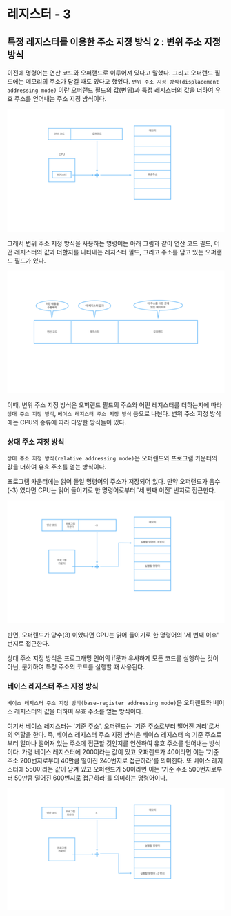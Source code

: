 # 레지스터 - 3

## 특정 레지스터를 이용한 주소 지정 방식 2 : 변위 주소 지정 방식

이전에 명령어는 연산 코드와 오퍼랜드로 이루어져 있다고 말했다. 그리고 오퍼랜드 필드에는 메모리의 주소가 담길 때도 있다고 했었다. `변위 주소 지정 방식(displacement addressing mode)` 이란 오퍼랜드 필드의 값(변위)과 특정 레지스터의 값을 더하여 유효 주소를 얻어내는 주소 지정 방식이다.

![‎레지스터.‎002](<images/레지스터 - 2.002.jpeg>)

그래서 변위 주소 지정 방식을 사용하는 명령어는 아래 그림과 같이 연산 코드 필드, 어떤 레지스터의 값과 더할지를 나타내는 레지스터 필드, 그리고 주소를 담고 있는 오퍼랜드 필드가 있다.

![‎레지스터.‎003](<images/레지스터 - 2.003.jpeg>)

이때, 변위 주소 지정 방식은 오퍼랜드 필드의 주소와 어떤 레지스터를 더하는지에 따라 `상대 주소 지정 방식`, `베이스 레지스터 주소 지정 방식` 등으로 나뉜다. 변위 주소 지정 방식에는 CPU의 종류에 따라 다양한 방식들이 있다.

### 상대 주소 지정 방식

`상대 주소 지정 방식(relative addressing mode)`은 오퍼랜드와 프로그램 카운터의 값을 더하여 유효 주소를 얻는 방식이다.

프로그램 카운터에는 읽어 들일 명령어의 주소가 저장되어 있다. 만약 오퍼랜드가 음수(-3) 였다면 CPU는 읽어 들이기로 한 명령어로부터 '세 번째 이전' 번지로 접근한다.

![‎레지스터.‎004](<images/레지스터 - 2.004.jpeg>)

반면, 오퍼랜드가 양수(3) 이었다면 CPU는 읽어 들이기로 한 명령어의 '세 번째 이후' 번지로 접근한다.

상대 주소 지정 방식은 프로그래밍 언어의 if문과 유사하게 모든 코드를 실행하는 것이 아닌, 분기하여 특정 주소의 코드를 실행할 때 사용된다.

### 베이스 레지스터 주소 지정 방식

`베이스 레지스터 주소 지정 방식(base-register addressing mode)`은 오퍼랜드와 베이스 레지스터의 값을 더하여 유효 주소를 얻는 방식이다.

여기서 베이스 레지스터는 '기준 주소', 오퍼랜드는 '기준 주소로부터 떨어진 거리'로서의 역할을 한다. 즉, 베이스 레지스터 주소 지정 방식은 베이스 레지스터 속 기준 주소로부터 얼마나 떨어져 있는 주소에 접근할 것인지를 연산하여 유효 주소를 얻어내는 방식이다. 가령 베이스 레지스터에 200이라는 값이 있고 오퍼랜드가 40이라면 이는 '기준 주소 200번지로부터 40만큼 떨어진 240번지로 접근하라'를 의미한다. 또 베이스 레지스터에 550이라는 값이 담겨 있고 오퍼랜드가 50이라면 이는 '기준 주소 500번지로부터 50만큼 떨어진 600번지로 접근하라'를 의미하는 명령어이다.

![‎레지스터.‎005](<images/레지스터 - 2.005.jpeg>)
